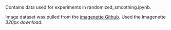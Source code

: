Contains data used for experiments in randomized_smoothing.ipynb.

Image dataset was pulled from the [imagenette Github](https://github.com/fastai/imagenette?tab=readme-ov-file). Used the Imagenette _320px download_. 
